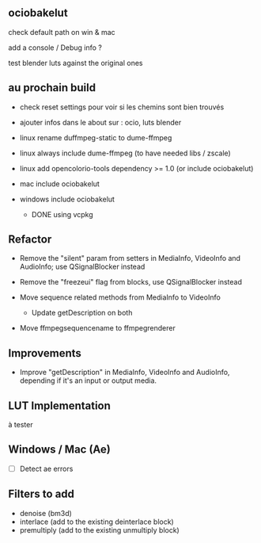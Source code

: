## ociobakelut

check default path on win & mac

add a console / Debug info ?

test blender luts against the original ones

## au prochain build

- check reset settings pour voir si les chemins sont bien trouvés

- ajouter infos dans le about sur : ocio, luts blender

- linux rename duffmpeg-static to dume-ffmpeg
- linux always include dume-ffmpeg (to have needed libs / zscale)
- linux add opencolorio-tools dependency >= 1.0 (or include ociobakelut)

- mac include ociobakelut

- windows include ociobakelut
    - DONE using vcpkg

## Refactor

- Remove the "silent" param from setters in MediaInfo, VideoInfo and AudioInfo; use QSignalBlocker instead

- Remove the "freezeui" flag from blocks, use QSignalBlocker instead

- Move sequence related methods from MediaInfo to VideoInfo
    - Update getDescription on both

- Move ffmpegsequencename to ffmpegrenderer

## Improvements

- Improve "getDescription" in MediaInfo, VideoInfo and AudioInfo, depending if it's an input or output media.

## LUT Implementation

à tester

## Windows / Mac (Ae)

- [ ] Detect ae errors

## Filters to add

- denoise (bm3d)
- interlace (add to the existing deinterlace block)
- premultiply (add to the existing unmultiply block)

